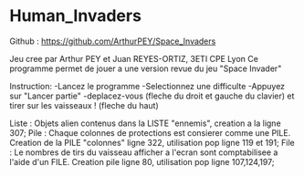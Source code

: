# Human_Invaders
Github : https://github.com/ArthurPEY/Space_Invaders

Jeu cree par Arthur PEY et Juan REYES-ORTIZ, 3ETI CPE Lyon
Ce programme permet de jouer a une version revue du jeu "Space Invader"

Instruction:
-Lancez le programme
-Selectionnez une difficulte
-Appuyez sur "Lancer partie"
-deplacez-vous (fleche du droit et gauche du clavier) et tirer sur les vaisseaux ! (fleche du haut)

Liste : Objets alien contenus dans la LISTE "ennemis", creation a la ligne 307;
Pile : Chaque colonnes de protections est consierer comme une PILE. Creation de la PILE "colonnes" ligne 322, utilisation pop ligne 119 et 191;
File : Le nombres de tirs du vaisseau afficher a l'ecran sont comptabilisee a l'aide d'un FILE. Creation pile ligne 80, utilisation pop ligne 107,124,197;